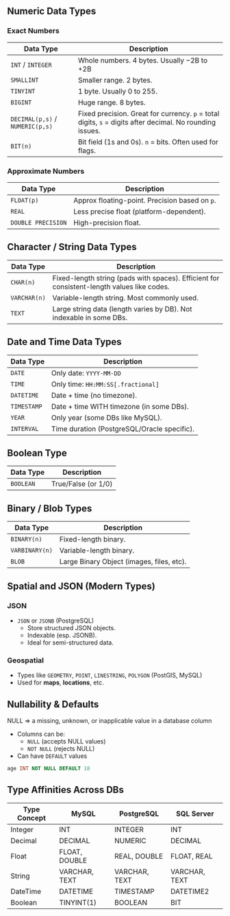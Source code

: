 ## **Numeric Data Types**

### **Exact Numbers**

| Data Type                       | Description                                                                                              |
| ------------------------------- | -------------------------------------------------------------------------------------------------------- |
| `INT` / `INTEGER`               | Whole numbers. 4 bytes. Usually −2B to +2B                                                               |
| `SMALLINT`                      | Smaller range. 2 bytes.                                                                                  |
| `TINYINT`                       | 1 byte. Usually 0 to 255.                                                                                |
| `BIGINT`                        | Huge range. 8 bytes.                                                                                     |
| `DECIMAL(p,s)` / `NUMERIC(p,s)` | Fixed precision. Great for currency. `p` = total digits, `s` = digits after decimal. No rounding issues. |
| `BIT(n)`                        | Bit field (1s and 0s). `n` = bits. Often used for flags.                                                 |
### **Approximate Numbers**

| Data Type          | Description                                    |
| ------------------ | ---------------------------------------------- |
| `FLOAT(p)`         | Approx floating-point. Precision based on `p`. |
| `REAL`             | Less precise float (platform-dependent).       |
| `DOUBLE PRECISION` | High-precision float.                          |
## **Character / String Data Types**

| Data Type | Description |
| --- | --- |
| `CHAR(n)` | Fixed-length string (pads with spaces). Efficient for consistent-length values like codes. |
| `VARCHAR(n)` | Variable-length string. Most commonly used. |
| `TEXT` | Large string data (length varies by DB). Not indexable in some DBs. |
## **Date and Time Data Types**

| Data Type   | Description                                 |
| ----------- | ------------------------------------------- |
| `DATE`      | Only date: `YYYY-MM-DD`                     |
| `TIME`      | Only time: `HH:MM:SS[.fractional]`          |
| `DATETIME`  | Date + time (no timezone).                  |
| `TIMESTAMP` | Date + time WITH timezone (in some DBs).    |
| `YEAR`      | Only year (some DBs like MySQL).            |
| `INTERVAL`  | Time duration (PostgreSQL/Oracle specific). |
## **Boolean Type**

| Data Type | Description         |
| --------- | ------------------- |
| `BOOLEAN` | True/False (or 1/0) |
## **Binary / Blob Types**

| Data Type      | Description                               |
| -------------- | ----------------------------------------- |
| `BINARY(n)`    | Fixed-length binary.                      |
| `VARBINARY(n)` | Variable-length binary.                   |
| `BLOB`         | Large Binary Object (images, files, etc). |
## **Spatial and JSON (Modern Types)**

### **JSON**

- `JSON` or `JSONB` (PostgreSQL)
    - Store structured JSON objects.
    - Indexable (esp. JSONB).
    - Ideal for semi-structured data.
### **Geospatial**

- Types like `GEOMETRY`, `POINT`, `LINESTRING`, `POLYGON` (PostGIS, MySQL)
- Used for **maps**, **locations**, etc.
## **Nullability & Defaults**

 NULL ⇒ a missing, unknown, or inapplicable value in a database column 
- Columns can be:
    - `NULL` (accepts NULL values)
    - `NOT NULL` (rejects NULL)
- Can have `DEFAULT` values
```sql
age INT NOT NULL DEFAULT 18
```
## Type Affinities Across DBs

| Type Concept | MySQL         | PostgreSQL    | SQL Server    |
| ------------ | ------------- | ------------- | ------------- |
| Integer      | INT           | INTEGER       | INT           |
| Decimal      | DECIMAL       | NUMERIC       | DECIMAL       |
| Float        | FLOAT, DOUBLE | REAL, DOUBLE  | FLOAT, REAL   |
| String       | VARCHAR, TEXT | VARCHAR, TEXT | VARCHAR, TEXT |
| DateTime     | DATETIME      | TIMESTAMP     | DATETIME2     |
| Boolean      | TINYINT(1)    | BOOLEAN       | BIT           |
